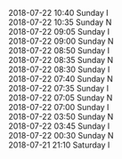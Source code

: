2018-07-22 10:40 Sunday  I  
2018-07-22 10:35 Sunday  N  
2018-07-22 09:05 Sunday  I  
2018-07-22 09:00 Sunday  N  
2018-07-22 08:50 Sunday  I  
2018-07-22 08:35 Sunday  N  
2018-07-22 08:30 Sunday  I  
2018-07-22 07:40 Sunday  N  
2018-07-22 07:35 Sunday  I  
2018-07-22 07:05 Sunday  N  
2018-07-22 07:00 Sunday  I  
2018-07-22 03:50 Sunday  N  
2018-07-22 03:45 Sunday  I  
2018-07-22 00:30 Sunday  N  
2018-07-21 21:10 Saturday  I  
